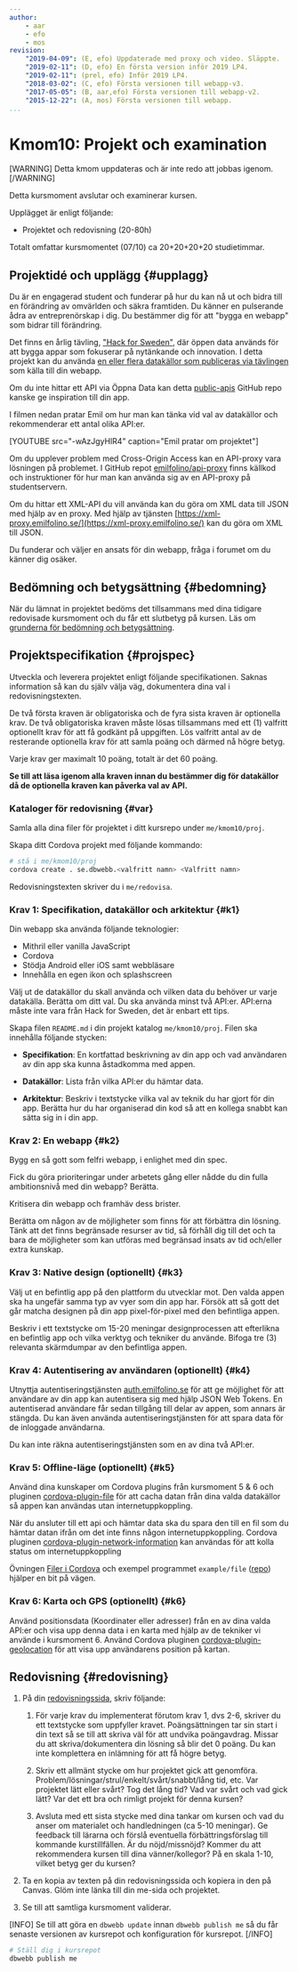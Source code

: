 ```yaml
---
author:
    - aar
    - efo
    - mos
revision:
    "2019-04-09": (E, efo) Uppdaterade med proxy och video. Släppte.
    "2019-02-11": (D, efo) En första version inför 2019 LP4.
    "2019-02-11": (prel, efo) Inför 2019 LP4.
    "2018-03-02": (C, efo) Första versionen till webapp-v3.
    "2017-05-05": (B, aar,efo) Första versionen till webapp-v2.
    "2015-12-22": (A, mos) Första versionen till webapp.
...
```

Kmom10: Projekt och examination
==================================

[WARNING]
Detta kmom uppdateras och är inte redo att jobbas igenom.
[/WARNING]

Detta kursmoment avslutar och examinerar kursen.

Upplägget är enligt följande:

* Projektet och redovisning (20-80h)

Totalt omfattar kursmomentet (07/10) ca 20+20+20+20 studietimmar.



Projektidé och upplägg {#upplagg}
--------------------------------------------------------------------

Du är en engagerad student och funderar på hur du kan nå ut och bidra till en förändring av omvärlden och säkra framtiden. Du känner en pulserande ådra av entreprenörskap i dig. Du bestämmer dig för att "bygga en webapp" som bidrar till förändring.

Det finns en årlig tävling, ["Hack for Sweden"](https://www.digg.se/utveckling-av-digital-forvaltning/hack-for-sweden), där öppen data används för att bygga appar som fokuserar på nytänkande och innovation. I detta projekt kan du använda [en eller flera datakällor som publiceras via tävlingen](https://www.dataportal.se/) som källa till din webapp.

Om du inte hittar ett API via Öppna Data kan detta [public-apis](https://github.com/toddmotto/public-apis) GitHub repo kanske ge inspiration till din app.

I filmen nedan pratar Emil om hur man kan tänka vid val av datakällor och rekommenderar ett antal olika API:er.

[YOUTUBE src="-wAzJgyHlR4" caption="Emil pratar om projektet"]

Om du upplever problem med Cross-Origin Access kan en API-proxy vara lösningen på problemet. I GitHub repot [emilfolino/api-proxy](https://github.com/emilfolino/api-proxy) finns källkod och instruktioner för hur man kan använda sig av en API-proxy på studentservern.

Om du hittar ett XML-API du vill använda kan du göra om XML data till JSON med hjälp av en proxy. Med hjälp av tjänsten [https://xml-proxy.emilfolino.se/](https://xml-proxy.emilfolino.se/) kan du göra om XML till JSON.

Du funderar och väljer en ansats för din webapp, fråga i forumet om du känner dig osäker.



Bedömning och betygsättning {#bedomning}
--------------------------------------------------------------------

När du lämnat in projektet bedöms det tillsammans med dina tidigare redovisade kursmoment och du får ett slutbetyg på kursen. Läs om [grunderna för bedömning och betygsättning](kurser/bedomning-och-betygsattning).



Projektspecifikation {#projspec}
--------------------------------------------------------------------

Utveckla och leverera projektet enligt följande specifikationen. Saknas information så kan du själv välja väg, dokumentera dina val i redovisningstexten.

De två första kraven är obligatoriska och de fyra sista kraven är optionella krav. De två obligatoriska kraven måste lösas tillsammans med ett (1) valfritt optionellt krav för att få godkänt på uppgiften. Lös valfritt antal av de resterande optionella krav för att samla poäng och därmed nå högre betyg.

Varje krav ger maximalt 10 poäng, totalt är det 60 poäng.

**Se till att läsa igenom alla kraven innan du bestämmer dig för datakällor då de optionella kraven kan påverka val av API.**



### Kataloger för redovisning {#var}

Samla alla dina filer för projektet i ditt kursrepo under `me/kmom10/proj`.

Skapa ditt Cordova projekt med följande kommando:

```bash
# stå i me/kmom10/proj
cordova create . se.dbwebb.<valfritt namn> <Valfritt namn>
```

Redovisningstexten skriver du i `me/redovisa`.



### Krav 1: Specifikation, datakällor och arkitektur {#k1}

Din webapp ska använda följande teknologier:

* Mithril eller vanilla JavaScript
* Cordova
* Stödja Android eller iOS samt webbläsare
* Innehålla en egen ikon och splashscreen

Välj ut de datakällor du skall använda och vilken data du behöver ur varje datakälla. Berätta om ditt val. Du ska använda minst två API:er. API:erna måste inte vara från Hack for Sweden, det är enbart ett tips.

Skapa filen `README.md` i din projekt katalog `me/kmom10/proj`. Filen ska innehålla följande stycken:

* __Specifikation__: En kortfattad beskrivning av din app och vad användaren av din app ska kunna åstadkomma med appen.

* __Datakällor__: Lista från vilka API:er du hämtar data.

* __Arkitektur__: Beskriv i textstycke vilka val av teknik du har gjort för din app. Berätta hur du har organiserad din kod så att en kollega snabbt kan sätta sig in i din app.



### Krav 2: En webapp {#k2}

Bygg en så gott som felfri webapp, i enlighet med din spec.

Fick du göra prioriteringar under arbetets gång eller nådde du din fulla ambitionsnivå med din webapp? Berätta.

Kritisera din webapp och framhäv dess brister.

Berätta om någon av de möjligheter som finns för att förbättra din lösning. Tänk att det finns begränsade resurser av tid, så förhåll dig till det och ta bara de möjligheter som kan utföras med begränsad insats av tid och/eller extra kunskap.



### Krav 3: Native design (optionellt) {#k3}

Välj ut en befintlig app på den plattform du utvecklar mot. Den valda appen ska ha ungefär samma typ av vyer som din app har. Försök att så gott det går matcha designen på din app pixel-för-pixel med den befintliga appen.

Beskriv i ett textstycke om 15-20 meningar designprocessen att efterlikna en befintlig app och vilka verktyg och tekniker du använde. Bifoga tre (3) relevanta skärmdumpar av den befintliga appen.



### Krav 4: Autentisering av användaren (optionellt) {#k4}

Utnyttja autentiseringstjänsten [auth.emilfolino.se](https://auth.emilfolino.se) för att ge möjlighet för att användare av din app kan autentisera sig med hjälp JSON Web Tokens. En autentiserad användare får sedan tillgång till delar av appen, som annars är stängda. Du kan även använda autentiseringstjänsten för att spara data för de inloggade användarna.

Du kan inte räkna autentiseringstjänsten som en av dina två API:er.



### Krav 5: Offline-läge (optionellt) {#k5}

Använd dina kunskaper om Cordova plugins från kursmoment 5 & 6 och pluginen [cordova-plugin-file](https://cordova.apache.org/docs/en/latest/reference/cordova-plugin-file/index.html) för att cacha datan från dina valda datakällor så appen kan användas utan internetuppkoppling.

När du ansluter till ett api och hämtar data ska du spara den till en fil som du hämtar datan ifrån om det inte finns någon internetuppkoppling. Cordova pluginen [cordova-plugin-network-information](https://cordova.apache.org/docs/en/latest/reference/cordova-plugin-network-information/) kan användas för att kolla status om internetuppkoppling

Övningen [Filer i Cordova](kunskap/filer-i-cordova) och exempel programmet `example/file` ([repo](https://github.com/dbwebb-se/webapp/tree/master/example/file)) hjälper en bit på vägen.



### Krav 6: Karta och GPS (optionellt) {#k6}

Använd positionsdata (Koordinater eller adresser) från en av dina valda API:er och visa upp denna data i en karta med hjälp av de tekniker vi använde i kursmoment 6. Använd Cordova pluginen [cordova-plugin-geolocation](https://cordova.apache.org/docs/en/latest/reference/cordova-plugin-geolocation) för att visa upp användarens position på kartan.



Redovisning {#redovisning}
--------------------------------------------------------------------

1. På din [redovisningssida](./../redovisa), skriv följande:

    1. För varje krav du implementerat förutom krav 1, dvs 2-6, skriver du ett textstycke som uppfyller kravet. Poängsättningen tar sin start i din text så se till att skriva väl för att undvika poängavdrag. Missar du att skriva/dokumentera din lösning så blir det 0 poäng. Du kan inte komplettera en inlämning för att få högre betyg.

    1. Skriv ett allmänt stycke om hur projektet gick att genomföra. Problem/lösningar/strul/enkelt/svårt/snabbt/lång tid, etc. Var projektet lätt eller svårt? Tog det lång tid? Vad var svårt och vad gick lätt? Var det ett bra och rimligt projekt för denna kursen?

    1. Avsluta med ett sista stycke med dina tankar om kursen och vad du anser om materialet och handledningen (ca 5-10 meningar). Ge feedback till lärarna och förslå eventuella förbättringsförslag till kommande kurstillfällen. Är du nöjd/missnöjd? Kommer du att rekommendera kursen till dina vänner/kollegor? På en skala 1-10, vilket betyg ger du kursen?

2. Ta en kopia av texten på din redovisningssida och kopiera in den på Canvas. Glöm inte länka till din me-sida och projektet.

3. Se till att samtliga kursmoment validerar.

[INFO]
Se till att göra en `dbwebb update` innan `dbwebb publish me` så du får senaste versionen av kursrepot och konfiguration för kursrepot.
[/INFO]

```bash
# Ställ dig i kursrepot
dbwebb publish me
```
